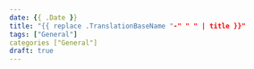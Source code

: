 ```yaml
---
date: {{ .Date }}
title: "{{ replace .TranslationBaseName "-" " " | title }}"
tags: ["General"]
categories ["General"]
draft: true
---
```

